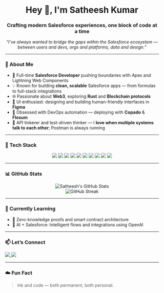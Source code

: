 <h1 align="center">Hey 👋, I'm Satheesh Kumar</h1>
<h3 align="center">Crafting modern Salesforce experiences, one block of code at a time</h3>

<p align="center"><em>“I’ve always wanted to bridge the gaps within the Salesforce ecosystem — between users and devs, orgs and platforms, data and design.”</em></p>

---

### 🚀 About Me

- 🔧 Full-time **Salesforce Developer** pushing boundaries with Apex and Lightning Web Components  
- 💡 Known for building **clean, scalable** Salesforce apps — from formulas to full-stack integrations  
- 🌐 Passionate about **Web3**, exploring **Rust** and **Blockchain protocols**  
- 🎨 UI enthusiast: designing and building human-friendly interfaces in **Figma**  
- 🚀 Obsessed with DevOps automation — deploying with **Copado** & **Flosum**  
- 🧪 API tinkerer and test-driven thinker — I **love when multiple systems talk to each other**; Postman is always running

---

### 🧰 Tech Stack

<p align="center">
  <img src="https://img.shields.io/badge/Salesforce-00A1E0?logo=salesforce&logoColor=white" />
  <img src="https://img.shields.io/badge/Apex-1C1C1C?logo=apex&logoColor=white" />
  <img src="https://img.shields.io/badge/LWC-FF6F00?logo=lightning&logoColor=white" />
  <img src="https://img.shields.io/badge/SOQL-404040?logo=database&logoColor=white" />
  <img src="https://img.shields.io/badge/Rust-000000?logo=rust&logoColor=white" />
  <img src="https://img.shields.io/badge/Blockchain-121212?logo=bitcoin&logoColor=white" />
  <img src="https://img.shields.io/badge/Figma-F24E1E?logo=figma&logoColor=white" />
  <img src="https://img.shields.io/badge/Postman-FF6C37?logo=postman&logoColor=white" />
  <img src="https://img.shields.io/badge/Copado-0052CC?logo=salesforce&logoColor=white" />
  <img src="https://img.shields.io/badge/Flosum-231F20?logo=git&logoColor=white" />
</p>

---

### 📊 GitHub Stats

<p align="center">
  <img src="https://github-readme-stats.vercel.app/api?username=satheesh08&show_icons=true&theme=tokyonight" alt="Satheesh's GitHub Stats" />
  <br />
  <img src="https://github-readme-streak-stats.herokuapp.com/?user=satheesh08" alt="GitHub Streak" />
</p>

---

### 🧠 Currently Learning

- 🧬 Zero-knowledge proofs and smart contract architecture  
- 🤖 AI + Salesforce: Intelligent flows and integrations using OpenAI  

---

### 📫 Let’s Connect

<p>
  <a href="https://www.linkedin.com/in/satheesh08/" target="_blank">
    <img src="https://img.shields.io/badge/LinkedIn-%230077B5.svg?&style=for-the-badge&logo=linkedin&logoColor=white" />
  </a>
  <a href="mailto:satheesh11aug@gmail.com">
  <img src="https://img.shields.io/badge/Email-D14836?style=for-the-badge&logo=gmail&logoColor=white" />
</a>
</p>

---

### ☁️ Fun Fact

> Ink and code — both permanent, both personal.
